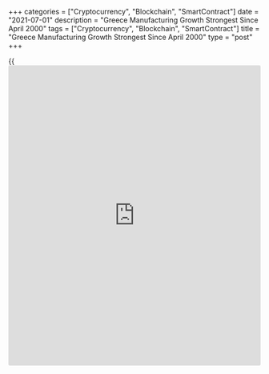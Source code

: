 +++
categories = ["Cryptocurrency", "Blockchain", "SmartContract"]
date = "2021-07-01"
description = "Greece Manufacturing Growth Strongest Since April 2000"
tags = ["Cryptocurrency", "Blockchain", "SmartContract"]
title = "Greece Manufacturing Growth Strongest Since April 2000"
type = "post"
+++

{{<iframe id="large-banner" src="https://www.bounty.group/#slide=26.0" width="100%" height="600" scrolling="no" style="border: 0px solid rgb(216, 221, 230); border-radius: 3px;">}}

Greece's manufacturing activity increased at the strongest rate since
April 2000, survey results from IHS Markit showed on Tuesday.

The manufacturing Purchasing Managers' Index rose to 58.6 in June from
58.0 in May. A reading above 50.0 indicates expansion in the sector.

New order inflow increased in June and new sales was the quickest for
twenty-one years. New export sales grew at the sharpest pace since
February last year.

Output increased in June and the rate of expansion was the second-
fastest since February last year.

Input price inflation rose for the eleventh straight month in June and
selling price inflation was the quickest since the survey began in
November 2002.

Employment growth was the strongest since the pandemic began and
backlogs of work quickened in June.

Output expectation for the coming 12 months moderated slightly in June
and the degree of optimism was above the series average.

"That said, efforts to retain customers and stabilize order inflows mean
that our current forecast for CPI remains at 0.3 percent year-on-year in
2021," Sian Jones, senior economist at IHS Markit, said.

For comments and feedback [contact](https://www.playgroundfx.com/contact/): editorial@rtt[news](https://www.letsplayfx.com/blog/forex-news-website/).com

[Economic News][1]

 **What parts of the world are seeing the best (and worst) economic
performances lately? Click[here][2] to check out our [Econ Scorecard][2]
and find out! See up-to-the-moment [ranking](https://www.playgroundfx.com/blog/crypto-exchange-ranking/)s for the best and worst
performers in [GDP][3], [unemployment rate][4], [inflation][5] and much
more.**

   1. www.rtt[news](https://www.letsplayfx.com/blog/forex-news-website/).com/Content/EconomicNews.aspx
   2. www.rtt[news](https://www.letsplayfx.com/blog/forex-news-website/).com/economic-scorecard/world-rank/PPI/highest-performance.aspx
   3. www.rtt[news](https://www.letsplayfx.com/blog/forex-news-website/).com/economic-scorecard/world-rank/GDP/highest-performance.aspx
   4. www.rtt[news](https://www.letsplayfx.com/blog/forex-news-website/).com/economic-scorecard/world-rank/unemployment-rate/lowest-performance.aspx
   5. www.rtt[news](https://www.letsplayfx.com/blog/forex-news-website/).com/economic-scorecard/world-rank/CPI/highest-performance.aspx